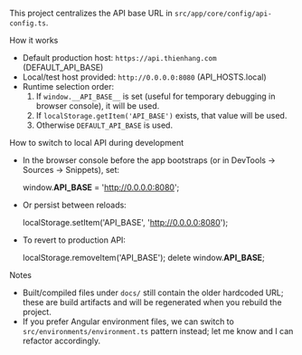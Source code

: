 This project centralizes the API base URL in `src/app/core/config/api-config.ts`.

How it works
- Default production host: `https://api.thienhang.com` (DEFAULT_API_BASE)
- Local/test host provided: `http://0.0.0.0:8080` (API_HOSTS.local)
- Runtime selection order:
  1. If `window.__API_BASE__` is set (useful for temporary debugging in browser console), it will be used.
  2. If `localStorage.getItem('API_BASE')` exists, that value will be used.
  3. Otherwise `DEFAULT_API_BASE` is used.

How to switch to local API during development
- In the browser console before the app bootstraps (or in DevTools -> Sources -> Snippets), set:

  window.__API_BASE__ = 'http://0.0.0.0:8080';

- Or persist between reloads:

  localStorage.setItem('API_BASE', 'http://0.0.0.0:8080');

- To revert to production API:

  localStorage.removeItem('API_BASE');
  delete window.__API_BASE__;

Notes
- Built/compiled files under `docs/` still contain the older hardcoded URL; these are build artifacts and will be regenerated when you rebuild the project.
- If you prefer Angular environment files, we can switch to `src/environments/environment.ts` pattern instead; let me know and I can refactor accordingly.
